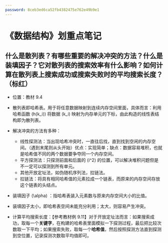 ```yaml
---
password: 8ceb3ed6ca52fb4382475e762e49b9e1
---
```

# 《数据结构》划重点笔记

## 什么是散列表？有哪些重要的解决冲突的方法？什么是装填因子？它对散列表的搜索效率有什么影响？如何计算在散列表上搜索成功或搜索失败时的平均搜索长度？（标红）

- 位置：教材 9.4

- 散列表即哈希表。用于将任意数据映射到连续内存空间里面，具体而言：利用哈希函数 \(h(k_i)\) 将数据 \(k_i\) 映射为内存单元的下标，由此构造的线性表结构即为散列表。

- 解决冲突的方法有多种：
  - 线性探测法：当出现哈希冲突时，一直往后找，直到找到空闲的内存空间。（遇到末尾则从头开始）优点：实现简单；缺点：数据容易堆积，也就是哈希值不同的两个数据要争夺同一个内存空间。
  - 平方探测法：只探测前面和后面的 \(i^2\) 的位置，可以解决堆积问题但是不一定可以探测到所有单元。
  - 其他开放定址法，如伪随机序列法，拉链法。
  - 拉链法：将具有相同哈希值的元素拉成一个链表，而原来的内存空间存放这个链表的头结点。

- 装填因子 \(\alpha\) ：指哈希表装入元素数与原来内存空间大小的比值。

- 装填因子太小，即哈希表空间未能充分利用；太大，则容易产生冲突。

- 计算平均搜索长度：【参考教材例 9.11】对于开放定址法而言：如果搜索成功，取每一个**关键字**，在构建的哈希表里面模拟一下探测过程，最后把比较次数取一下平均；如果搜索失败，取每一个**哈希值**，然后按照探测方法直到探测到空位置，记录探测次数取平均值即可。